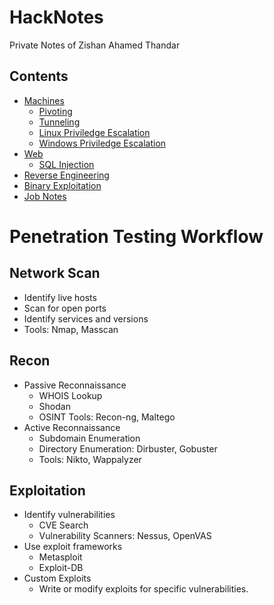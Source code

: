 # HackNotes

Private Notes of Zishan Ahamed Thandar

## Contents
- [Machines](./Machines)
  - [Pivoting](./Machines/Pivoting.md)
  - [Tunneling](./Machines/Tunneling.md)
  - [Linux Priviledge Escalation](./Machines/LinPrivEsc.md)
  - [Windows Priviledge Escalation](./Machines/WinPrivEsc.md)
- [Web](./Web)
  - [SQL Injection](./Web/SQLInjection.md)
- [Reverse Engineering](./ReverseEngineering)
- [Binary Exploitation](./BinaryExploitation)
- [Job Notes](./Job)

# Penetration Testing Workflow


## Network Scan
- Identify live hosts
- Scan for open ports
- Identify services and versions
- Tools: Nmap, Masscan

## Recon
- Passive Reconnaissance
  - WHOIS Lookup
  - Shodan
  - OSINT Tools: Recon-ng, Maltego
- Active Reconnaissance
  - Subdomain Enumeration
  - Directory Enumeration: Dirbuster, Gobuster
  - Tools: Nikto, Wappalyzer

## Exploitation
- Identify vulnerabilities
  - CVE Search
  - Vulnerability Scanners: Nessus, OpenVAS
- Use exploit frameworks
  - Metasploit
  - Exploit-DB
- Custom Exploits
  - Write or modify exploits for specific vulnerabilities.






